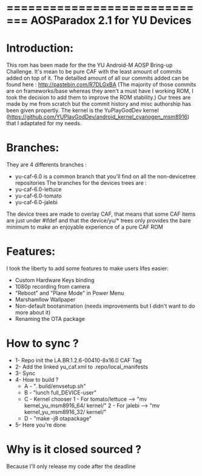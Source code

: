 =============================
AOSParadox 2.1 for YU Devices
=============================

Introduction:
=============

This rom has been made for the the YU Android-M AOSP Bring-up Challenge.
It's mean to be pure CAF with the least amount of commits added on top of it.
The detailled amount of all our commits added can be found here : http://pastebin.com/R7DLGxBA
(The majority of those commits are on frameworks/base whereas they aren't a must have I working ROM, I took the decision to add them to improve the ROM stability.)
Our trees are made by me from scratch but the commit history and misc authorship has been given propertly.
The kernel is the YuPlayGodDev kernel (https://github.com/YUPlayGodDev/android_kernel_cyanogen_msm8916) that I adaptated for my needs.

Branches:
=========
They are 4 differents branches :
- yu-caf-6.0 is a common branch that you'll find on all the non-devicetree repositories
The branches for the devices trees are :
- yu-caf-6.0-lettuce
- yu-caf-6.0-tomato
- yu-caf-6.0-jalebi

The device trees are made to overlay CAF, that means that some CAF items are just under #ifdef and that the device/yu/* trees only provides the bare minimum to make an enjoyable experience of a pure CAF ROM

Features:
=========

I took the liberty to add some features to make users lifes easier:
- Custom Hardware Keys binding
- 1080p recording from camera
- "Reboot" and "Plane Mode" in Power Menu
- Marshamllow Wallpaper
- Non-default bootanimation (needs improvements but I didn't want to do more about it)
- Renaming the OTA package

How to sync ?
=============
- 1- Repo init the  LA.BR.1.2.6-00410-8x16.0 CAF Tag
- 2- Add the linked yu_caf.xml to .repo/local_manifests
- 3- Sync
- 4- How to build ?
	- A - ". build/envsetup.sh"
	- B - "lunch full_DEVICE-user"
	- C - Kernel chooser
		1 - For tomato/lettuce --> "mv kernel_yu_msm8916_64/ kernel/"
		2 - For jalebi --> "mv kernel_yu_msm8916_32/ kernel/"
	- D - "make -j8 otapackage"
- 5- Here you're done

Why is it closed sourced ?
==========================

Because I'll only release my code after the deadline

